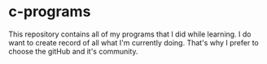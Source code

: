 # c-programs
This repository contains all of my programs that I did while learning.
I do want to create record of all what I'm currently doing. That's why I prefer to choose 
the gitHub and it's community.

